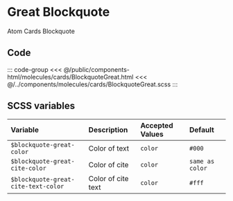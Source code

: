 # Great Blockquote
<Badge type="tip">Atom</Badge> <Badge type="info">Cards</Badge> <Badge type="info">Blockquote</Badge>

## Code

<div class="dev-section">
    <!--@include: ../../public/components-html/molecules/cards/BlockquoteGreat.html -->
</div>

::: code-group
<<< @/public/components-html/molecules/cards/BlockquoteGreat.html
<<< @/../components/molecules/cards/BlockquoteGreat.scss
:::

## SCSS variables

| Variable                            | Description        | Accepted Values | Default         |
|:------------------------------------|:-------------------|:----------------|:----------------|
| `$blockquote-great-color`           | Color of text      | `color`         | `#000`          |
| `$blockquote-great-cite-color`      | Color of cite      | `color`         | `same as color` |
| `$blockquote-great-cite-text-color` | Color of cite text | `color`         | `#fff`          |

<style lang="scss">
@import "docs/theme.scss";

$blockquote-great-color: $primary-color;
$blockquote-great-cite-color: $secondary-color;
$blockquote-great-cite-text-color: guebbit-contrast($blockquote-great-cite-color);

@import "components/molecules/cards/BlockquoteGreat.scss";
</style>
